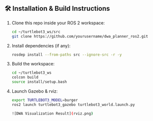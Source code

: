 ## 🛠️ Installation & Build Instructions

1. Clone this repo inside your ROS 2 workspace:
   ```bash
   cd ~/turtlebot3_ws/src
   git clone https://github.com/yourusername/dwa_planner_ros2.git
   
2. Install dependencies (if any):
   ```bash
   rosdep install --from-paths src --ignore-src -r -y
   
4. Build the workspace:
   ```bash
   cd ~/turtlebot3_ws
   colcon build
   source install/setup.bash
   
6. Launch Gazebo & rviz:
   ```bash
   export TURTLEBOT3_MODEL=burger
   ros2 launch turtlebot3_gazebo turtlebot3_world.launch.py

   ![DWA Visualization Result](rviz.png)
